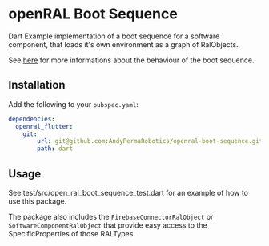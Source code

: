 # openRAL Boot Sequence

Dart Example implementation of a boot sequence for a software component, that loads it's own environment as a graph of RalObjects.

See [here](https://github.com/AndyPermaRobotics/openral-boot-sequence/tree/develop) for more informations about the behaviour of the boot sequence. 


## Installation

Add the following to your `pubspec.yaml`:

```yaml
dependencies:
  openral_flutter: 
    git: 
        url: git@github.com:AndyPermaRobotics/openral-boot-sequence.git
        path: dart
```

## Usage

See test/src/open_ral_boot_sequence_test.dart for an example of how to use this package.

The package also includes the `FirebaseConnectorRalObject` or `SoftwareComponentRalObject` that provide easy access to the SpecificProperties of those RALTypes.

